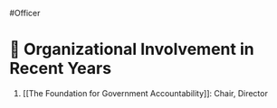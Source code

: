 #Officer 
# 💼 Organizational Involvement in Recent Years

1. [[The Foundation for Government Accountability]]: Chair, Director

